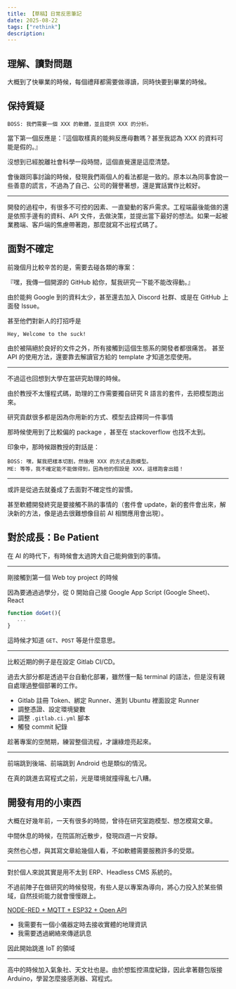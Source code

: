 ```yaml
---
title: 【草稿】日常反思筆記
date: 2025-08-22
tags: ["rethink"]
description:
---
```


## 理解、讀對問題

大概到了快畢業的時候，每個禮拜都需要做導讀，同時快要到畢業的時候。

## 保持質疑

```plaintext
BOSS: 我們需要一個 XXX 的軟體，並且提供 XXX 的分析。
```

當下第一個反應是：『這個取樣真的能夠反應母數嗎？甚至我認為 XXX 的資料可能是假的。』

沒想到已經脫離社會科學一段時間，這個直覺還是這麼清楚。

會後跟同事討論的時候，發現我們兩個人的看法都是一致的。原本以為同事會說一些善意的謊言，不過為了自己、公司的聲譽著想，還是實話實作比較好。

---

開發的過程中，有很多不可控的因素、一直變動的客戶需求。工程端最後能做的還是依照手邊有的資料、API 文件，去做決策，並提出當下最好的想法。如果一起被業務端、客戶端的焦慮帶著跑，那麼就寫不出程式碼了。

## 面對不確定

前幾個月比較辛苦的是，需要去碰各類的專案：

『嘿，我傳一個開源的 GitHub 給你，幫我研究一下能不能改得動。』

由於能夠 Google 到的資料太少，甚至還去加入 Discord 社群、或是在 GitHub 上面發 Issue。

甚至他們對新人的打招呼是

```plaintext
Hey, Welcome to the suck!
```

由於被隔絕於良好的文件之外，所有接觸到這個生態系的開發者都很痛苦。
甚至 API 的使用方法，還要靠去解讀官方給的 template 才知道怎麼使用。

---

不過這也回想到大學在當研究助理的時候。

由於教授不太懂程式碼，助理的工作需要獨自研究 R 語言的套件，去把模型跑出來。

研究貢獻很多都是因為你用新的方式、模型去詮釋同一件事情

那時候使用到了比較偏的 package ，甚至在 stackoverflow 也找不太到。

印象中，那時候跟教授的對話是：

```plaintext
BOSS: 嘿，幫我把樣本切割，然後用 XXX 的方式去跑模型。
ME: 等等，我不確定能不能做得到，因為他的假設是 XXX，這樣跑會出錯！
```

---

或許是從過去就養成了去面對不確定性的習慣。

甚至軟體開發終究是要接觸不熟的事情的（套件會 update，新的套件會出來，解決新的方法，像是過去很難想像目前 AI 相關應用會出現）。

## 對於成長：Be Patient

在 AI 的時代下，有時候會太過誇大自己能夠做到的事情。

---

剛接觸到第一個 Web toy project 的時候

因為要通過過學分，從 0 開始自己接 Google App Script (Google Sheet)、React

```javascript
function doGet(){
   ...
}
```

這時候才知道 `GET`、`POST` 等是什麼意思。

---

比較近期的例子是在設定 Gitlab CI/CD。

過去大部分都是透過平台自動化部署，雖然懂一點 terminal 的語法，但是沒有親自處理過整個部署的工作。

- Gitlab 註冊 Token、綁定 Runner、進到 Ubuntu 裡面設定 Runner
- 調整憑證、設定環境變數
- 調整 `.gitlab.ci.yml` 腳本
- 觸發 commit 紀錄

趁著專案的空閒期，練習整個流程，才讓綠燈亮起來。

---

前端跳到後端、前端跳到 Android 也是類似的情況。

在真的跳進去寫程式之前，光是環境就撞得亂七八糟。

## 開發有用的小東西

大概在好幾年前，一天有很多的時間，曾待在研究室跑模型、想怎模寫文章。

中間休息的時候，在院區附近散步，發現四週一片安靜。

突然也心想，與其寫文章給幾個人看，不如軟體需要服務許多的受眾。

---

對於個人來說其實是用不太到 ERP、Headless CMS 系統的。

不過前陣子在做研究的時候發現，有些人是以專案為導向，將心力投入於某些領域，自然技術能力就會慢慢跟上。

[NODE-RED + MQTT + ESP32 + Open API](https://hackmd.io/@joe94113/node-red_mqtt_esp32_and_open_api)

- 我需要有一個小儀器定時去接收實體的地理資訊
- 我需要透過網絡來傳遞訊息

因此開始跳進 IoT 的領域

---

高中的時候加入氣象社、天文社也是。由於想監控濕度紀錄，因此拿著麵包版接 Arduino，學習怎麼接感測器、寫程式。
